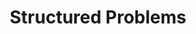 ---
title: "Structured Problems"

categories: ['']

tags: ['Structured', 'Problems']

arwords: 'مسائل مهيكلة'

arexps: []

enwords: ['Structured Problems']

enexps: []

arlexicons: 'س'

enlexicons: 'S'

authors: ['Ruqayya Roshdy']

translators: ['']

citations: 'العربية والذكاء الاصطناعي'

sources: 'مركز الملك عبدالله بن عبدالعزيز الدولي لخدمة اللغة العربية'

word: "true"

slug: ""
---